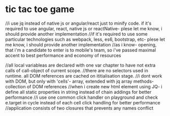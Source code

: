 # tic tac toe game
//i use jq instead of native js or angular/react just to minify code. if it's required to use angular, react, native js or reactNative- plese let me know, i should provide another implementation
//if it's required to use some particular technologies such as webpack, less, es6, bootstrap, etc- plese let me know, i should provide another implementation
//as i know- opening, that i'm a candidate to enter is to mobile's team, so i've passed maximal accent to best performance and economy of resources

//all local variableas are declared with one var chapter to have not extra calls of call-object of current scope.
//there are no selectors used in runtime. all  DOM references are cached on ititialisation stage. 
//i dont work with DOM, but only with 'cells'- array, extended with jq array methods- collection of DOM references
//when i create new html element using JQ- i define all static properties in string instead of chain addings for better performance
//i use one common click handler on playground and check e.target in cycle instead of each cell click handling for better performance
//application consists of two closures that prevents any names conflict